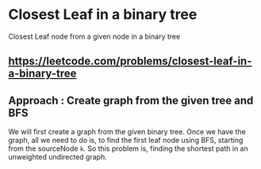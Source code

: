 # Closest Leaf in a binary tree
Closest Leaf node from a given node in a binary tree

## https://leetcode.com/problems/closest-leaf-in-a-binary-tree


## Approach : Create graph from the given tree and BFS
We will first create a graph from the given binary tree. Once we have the graph, all we need to do is, to find the first leaf node using BFS, starting from the sourceNode `k`.
So this problem is, finding the shortest path in an unweighted undirected graph. 
